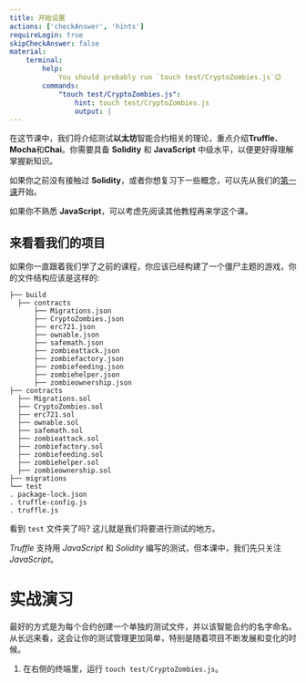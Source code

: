 ```yaml
---
title: 开始设置
actions: ['checkAnswer', 'hints']
requireLogin: true
skipCheckAnswer: false
material:
    terminal:
        help:
            You should probably run `touch test/CryptoZombies.js`😉
        commands:
            "touch test/CryptoZombies.js":
                hint: touch test/CryptoZombies.js
                output: |
---
```

在这节课中，我们将介绍测试**以太坊**智能合约相关的理论，重点介绍**Truffle**、**Mocha**和**Chai**。你需要具备 **Solidity** 和 **JavaScript** 中级水平，以便更好得理解掌握新知识。

如果你之前没有接触过 **Solidity**，或者你想复习下一些概念，可以先从我们的<a href="https://cryptozombies.io/lesson/1" target=_blank>第一课</a>开始。

如果你不熟悉 **JavaScript**，可以考虑先阅读其他教程再来学这个课。


## 来看看我们的项目

如果你一直跟着我们学了之前的课程，你应该已经构建了一个僵尸主题的游戏，你的文件结构应该是这样的:

```
├── build
  ├── contracts
      ├── Migrations.json
      ├── CryptoZombies.json
      ├── erc721.json
      ├── ownable.json
      ├── safemath.json
      ├── zombieattack.json
      ├── zombiefactory.json
      ├── zombiefeeding.json
      ├── zombiehelper.json
      ├── zombieownership.json
├── contracts
  ├── Migrations.sol
  ├── CryptoZombies.sol
  ├── erc721.sol
  ├── ownable.sol
  ├── safemath.sol
  ├── zombieattack.sol
  ├── zombiefactory.sol
  ├── zombiefeeding.sol
  ├── zombiehelper.sol
  ├── zombieownership.sol
├── migrations
└── test
. package-lock.json
. truffle-config.js
. truffle.js
```

看到 `test` 文件夹了吗? 这儿就是我们将要进行测试的地方。

_Truffle_ 支持用 _JavaScript_ 和 _Solidity_ 编写的测试，但本课中，我们先只关注 _JavaScript_。


# 实战演习

最好的方式是为每个合约创建一个单独的测试文件，并以该智能合约的名字命名。从长远来看，这会让你的测试管理更加简单，特别是随着项目不断发展和变化的时候。

1. 在右侧的终端里，运行 `touch test/CryptoZombies.js`。
